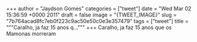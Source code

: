 
+++
author = "Jaydson Gomes"
categories = ["tweet"]
date = "Wed Mar 02 15:36:59 +0000 2011"
draft = false
image = "{TWEET_IMAGE}"
slug = "7b764acad8fc7eb0f223c9ac50e50c0e3e357479"
tags = ["tweet"]
title = """Caralho, ja faz 15 anos q..."""
+++
Caralho, ja faz 15 anos que os Mamonas morreram
